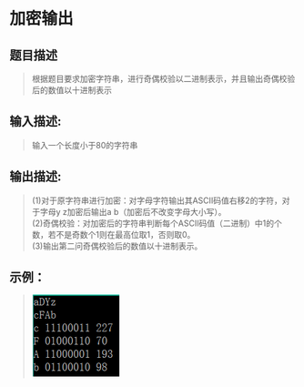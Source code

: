 # 加密输出

## 题目描述
>根据题目要求加密字符串，进行奇偶校验以二进制表示，并且输出奇偶校验后的数值以十进制表示   
## 输入描述:
>输入一个长度小于80的字符串   

## 输出描述:
>(1)对于原字符串进行加密：对字母字符输出其ASCII码值右移2的字符，对于字母y z加密后输出a b（加密后不改变字母大小写）。    
>(2)奇偶校验：对加密后的字符串判断每个ASCII码值（二进制）中1的个数，若不是奇数个1则在最高位取1，否则取0。   
>(3)输出第二问奇偶校验后的数值以十进制表示。    

## 示例：
>![Image text](sample.PNG)
